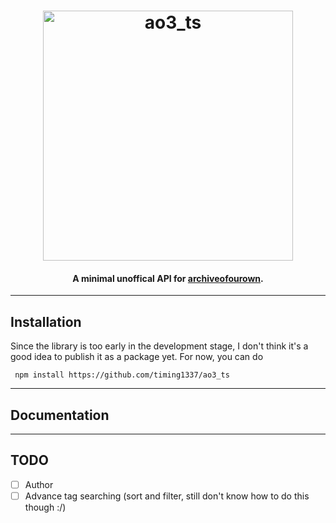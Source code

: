 <h1 align="center">
    <img src="https://github.com/timing1337/ao3_ts/blob/master/imgs/logo.png" alt="ao3_ts" width="400"/>
    <br>
</h1>

<h4 align="center">A minimal unoffical API for <a href="https://archiveofourown.org/">archiveofourown</a>.</h4>

---

## Installation
Since the library is too early in the development stage, I don't think it's a good idea to publish it as a package yet.
For now, you can do

``` npm install https://github.com/timing1337/ao3_ts```

---

## Documentation

---

## TODO
- [ ] Author
- [ ] Advance tag searching (sort and filter, still don't know how to do this though :/)
